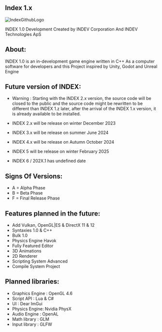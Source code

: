 ## Index 1.x
![IndexGithubLogo](https://github.com/INDEV-Technologies/INDEX-1.x/assets/126918321/1d219eab-00bc-48eb-87be-4222d386d96f)


INDEX 1.0 Development
Created by INDEV Corporation And INDEV Technologies ApS

## About:
INDEX 1.0 is an in-development game engine written in C++
As a computer software for developers and this Project inspired by Unity, Godot and Unreal Engine

## Future version of INDEX:
* Warning : Starting with the INDEX 2.x version, the source code will be closed to the public and the source code might be rewritten to be different than INDEX 1.z later, after the arrival of the INDEX 1.x version, it is already available to be installed.

* INDEX 2.x will be release on winter December 2023
* INDEX 3.x will be release on summer June 2024
* INDEX 4.x will be release on Autumn October 2024
* INDEX 5 will be release on winter February 2025
* INDEX 6 / 202X.1 has undefined date

## Signs Of Versions:
* A = Alpha Phase
* B = Beta Phase
* F = Final Release Phase

## Features planned in the future:
* Add Vulkan, OpenGL|ES & DirectX 11 & 12
* Syntaxies 1.0 & C++
* Bulk 1.0
* Physics Engine Havok
* Fully Featured Editor
* 3D Animations
* 2D Renderer
* Scripting System Advanced
* Compile System Project

## Planned libraries:
* Graphics Engine : OpenGL 4.6
* Script API : Lua & C#
* UI : Dear ImGui
* Physics Engine: Nvidia PhysX
* Audio Engine : OpenAL
* Math library : GLM
* Input library : GLFW
